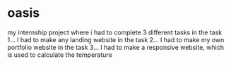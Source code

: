 # oasis
my internship project 
where i had to complete 3 different tasks
in the task 1... I had to make any landing website 
in the task 2... I had to make my own portfolio website 
in the task 3... I had to make a responsive website, which is used to calculate the temperature 
